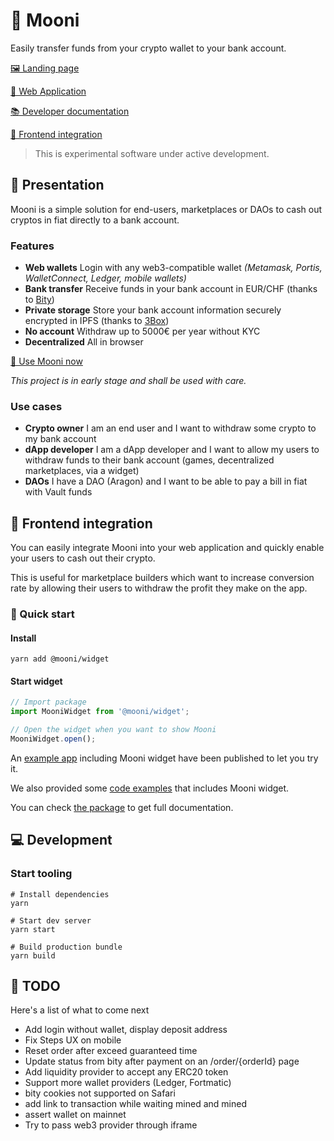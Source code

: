 # 🌚 Mooni

Easily transfer funds from your crypto wallet to your bank account.

[🖼 Landing page](https://mooni.tech)

[🚀 Web Application](https://app.mooni.tech)

[📚 Developer documentation](https://doc.mooni.tech)

[🔮 Frontend integration](#-Frontend-integration)

> This is experimental software under active development.

## 📃 Presentation

Mooni is a simple solution for end-users, marketplaces or DAOs to cash out cryptos in fiat directly to a bank account.

### Features
- **Web wallets** Login with any web3-compatible wallet *(Metamask, Portis, WalletConnect, Ledger, mobile wallets)*
- **Bank transfer** Receive funds in your bank account in EUR/CHF (thanks to [Bity](https://bity.com))
- **Private storage** Store your bank account information securely encrypted in IPFS (thanks to [3Box](https://3box.io))
- **No account** Withdraw up to 5000€ per year without KYC
- **Decentralized** All in browser

[🚀 Use Mooni now](https://app.mooni.tech)

*This project is in early stage and shall be used with care.*

### Use cases
- **Crypto owner** I am an end user and I want to withdraw some crypto to my bank account
- **dApp developer** I am a dApp developer and I want to allow my users to withdraw funds to their bank account (games, decentralized marketplaces, via a widget)
- **DAOs** I have a DAO (Aragon) and I want to be able to pay a bill in fiat with Vault funds

## 🔮 Frontend integration

You can easily integrate Mooni into your web application and quickly enable your users to cash out their crypto.

This is useful for marketplace builders which want to increase conversion rate by allowing their users to withdraw the profit they make on the app.


### 🎁 Quick start

#### Install

`yarn add @mooni/widget`

#### Start widget

```js
// Import package
import MooniWidget from '@mooni/widget';

// Open the widget when you want to show Mooni
MooniWidget.open();
```

An [example app](https://mooni-widget-example.now.sh) including Mooni widget have been published to let you try it.

We also provided some [code examples](host-example) that includes Mooni widget.

You can check [the package](packages/widget) to get full documentation.

## 💻 Development

### Start tooling

```
# Install dependencies
yarn

# Start dev server
yarn start

# Build production bundle
yarn build
```

## 💭 TODO

Here's a list of what to come next

- Add login without wallet, display deposit address
- Fix Steps UX on mobile
- Reset order after exceed guaranteed time
- Update status from bity after payment on an /order/{orderId} page
- Add liquidity provider to accept any ERC20 token
- Support more wallet providers (Ledger, Fortmatic)
- bity cookies not supported on Safari
- add link to transaction while waiting mined and mined
- assert wallet on mainnet
- Try to pass web3 provider through iframe
